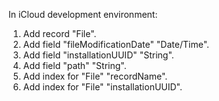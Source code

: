 In iCloud development environment:
1) Add record "File".
2) Add field "fileModificationDate" "Date/Time".
3) Add field "installationUUID" "String".
4) Add field "path" "String".
5) Add index for "File" "recordName".
6) Add index for "File" "installationUUID".
